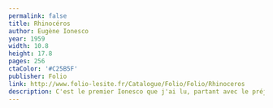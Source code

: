 ```yaml
---
permalink: false
title: Rhinocéros
author: Eugène Ionesco
year: 1959
width: 10.8
height: 17.8
pages: 256
ctaColor: '#C25B5F'
publisher: Folio
link: http://www.folio-lesite.fr/Catalogue/Folio/Folio/Rhinoceros
description: C'est le premier Ionesco que j'ai lu, partant avec le préjugé d'une œuvre qui n'aurait aucun sens et où l'absurde serait roi. Mais en réalité, j'ai été séduit par la rigueur et la logique avec laquelle l'auteur déroule les conséquences d'une prémisse totalement gratuite (les gens se transforment petit à petit en un animal, je vous laisse deviner lequel). Le gars tient son délire pendant 250 pages, et c'est très drôle. Ce qui me laisse penser que Ionesco devait être plutôt marrant en soirée.
---
```

